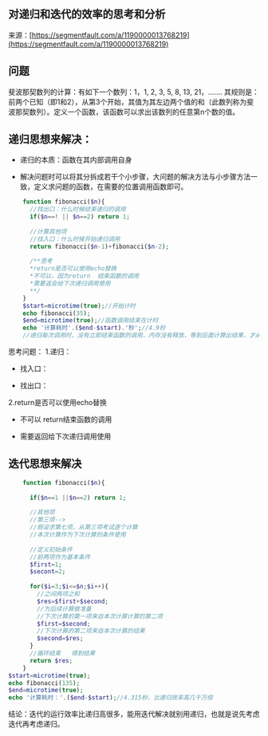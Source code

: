 ## 对递归和迭代的效率的思考和分析

来源：[https://segmentfault.com/a/1190000013768219](https://segmentfault.com/a/1190000013768219)


## 问题

斐波那契数列的计算：有如下一个数列：1，1, 2, 3, 5, 8, 13, 21，....... 其规则是：前两个已知（即1和2），从第3个开始，其值为其左边两个值的和（此数列称为斐波那契数列）。定义一个函数，该函数可以求出该数列的任意第n个数的值。
## 递归思想来解决：



* 递归的本质：函数在其内部调用自身

* 解决问题时可以将其分拆成若干个小步骤，大问题的解决方法与小步骤方法一致，定义求问题的函数，在需要的位置调用函数即可。


```php
    function fibonacci($n){
      //找出口：什么时候结束递归的调用
      if($n==! || $n==2) return 1;
      
      //计算其他项
      //找入口：什么时候开始递归调用
      return fibonacci($n-1)+fibonacci($n-2);
      
      /**思考
      *return是否可以使用echo替换
      *不可以，因为return  结束函数的调用
      *需要返会给下次递归调用使用
      **/
    }
    $start=microtime(true);//开始计时
    echo fibonacci(35);
    $end=microtime(true);//函数调用结束在计时
    echo '计算耗时'.($end-$start).'秒';//4.9秒
    //递归每次调用时，没有立即结束函数的调用，内存没有释放，等到后面计算出结果，才从后面开始释放内存
```

思考问题：
1.递归：



* 找入口：

* 找出口：


2.return是否可以使用echo替换



* 不可以   return结束函数的调用

* 需要返回给下次递归调用使用


## 迭代思想来解决

```php
    function fibonacci($n){
      
      if($n==1 ||$n==2) return 1;
      
      //其他项
      //第三项-->
      //假设求第七项，从第三项考试逐个计算
      //本次计算作为下次计算的条件使用
      
      //定义初始条件
      //前两项作为基本条件
      $first=1;
      $secont=2;
      
      for($i=3;$i<=$n;$i++){
        //之间两项之和
        $res=$first+$second;
        //为后续计算做准备
        //下次计算的第一项来自本次计算计算的第二项
        $first=$second;
        //下次计算的第二项来自本次计算的结果
        $second=$res;
      }
      //循环结束   得到结果
      return $res;
    }
$start=microtime(true);
echo fibonacci(135);
$end=microtime(true);
echo '计算耗时：'.($end-$start);//4.315秒，比递归效率高几千万倍
```

结论：迭代的运行效率比递归高很多，能用迭代解决就别用递归，也就是说先考虑迭代再考虑递归。
